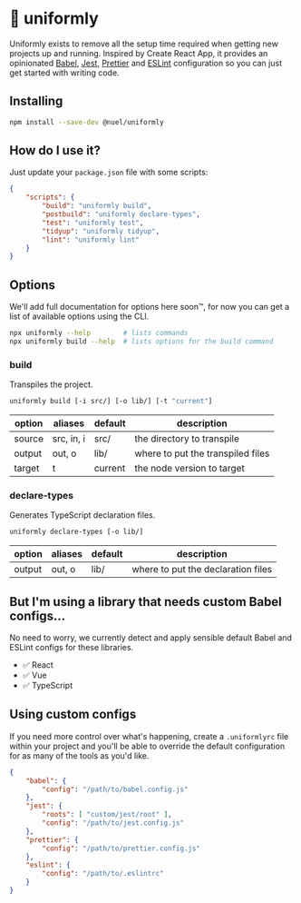 # 🥋 uniformly
Uniformly exists to remove all the setup time required when getting new projects up and running. Inspired by Create React App, it provides an opinionated [Babel](https://babeljs.io/), [Jest](https://jestjs.io/), [Prettier](https://prettier.io/) and [ESLint](https://eslint.org) configuration so you can just get started with writing code.

## Installing
```bash
npm install --save-dev @nuel/uniformly
```

## How do I use it?
Just update your `package.json` file with some scripts:

```json
{
    "scripts": {
        "build": "uniformly build",
        "postbuild": "uniformly declare-types",
        "test": "uniformly test",
        "tidyup": "uniformly tidyup",
        "lint": "uniformly lint"
    }
}
```

## Options
We'll add full documentation for options here soon™, for now you can get a list of available options using the CLI.
```bash
npx uniformly --help        # lists commands
npx uniformly build --help  # lists options for the build command
```

### build
Transpiles the project.  

```bash
uniformly build [-i src/] [-o lib/] [-t "current"]
```

| option | aliases | default |description |
| ------ | ------- | ------- | ----------- |
| source | src, in, i | src/ | the directory to transpile |
| output | out, o | lib/ | where to put the transpiled files |
| target | t | current | the node version to target |

### declare-types
Generates TypeScript declaration files.

```bash
uniformly declare-types [-o lib/]
```

| option | aliases | default |description |
| ------ | ------- | ------- | ----------- |
| output | out, o | lib/ | where to put the declaration files |

## But I'm using a library that needs custom Babel configs...
No need to worry, we currently detect and apply sensible default Babel and ESLint configs for these libraries.

 - ✅ React
 - ✅ Vue
 - ✅ TypeScript

## Using custom configs
If you need more control over what's happening, create a `.uniformlyrc` file within your project and you'll be able to override the default configuration for as many of the tools as you'd like.

```json
{
    "babel": {
        "config": "/path/to/babel.config.js"
    },
    "jest": {
        "roots": [ "custom/jest/root" ],
        "config": "/path/to/jest.config.js"
    },
    "prettier": {
        "config": "/path/to/prettier.config.js"
    },
    "eslint": {
        "config": "/path/to/.eslintrc"
    }
}
```
